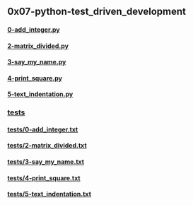 ## 0x07-python-test_driven_development
#### [0-add_integer.py](0-add_integer.py)
#### [2-matrix_divided.py](2-matrix_divided.py)
#### [3-say_my_name.py](3-say_my_name.py)
#### [4-print_square.py](4-print_square.py)
#### [5-text_indentation.py](5-text_indentation.py)
### [tests](tests/)
#### [tests/0-add_integer.txt](tests/0-add_integer.txt)
#### [tests/2-matrix_divided.txt](tests/2-matrix_divided.txt)
#### [tests/3-say_my_name.txt](tests/3-say_my_name.txt)
#### [tests/4-print_square.txt](tests/4-print_square.txt)
#### [tests/5-text_indentation.txt](tests/5-text_indentation.txt)

